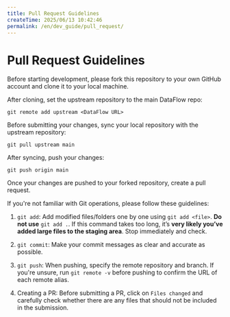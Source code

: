 ```yaml
---
title: Pull Request Guidelines
createTime: 2025/06/13 10:42:46
permalink: /en/dev_guide/pull_request/
---
```


# Pull Request Guidelines

Before starting development, please fork this repository to your own GitHub account and clone it to your local machine.

After cloning, set the upstream repository to the main DataFlow repo:

```
git remote add upstream <DataFlow URL>
```

Before submitting your changes, sync your local repository with the upstream repository:

```
git pull upstream main
```

After syncing, push your changes:

```
git push origin main
```

Once your changes are pushed to your forked repository, create a pull request.

If you're not familiar with Git operations, please follow these guidelines:

1. `git add`: Add modified files/folders one by one using `git add <file>`. **Do not use** `git add .`. If this command takes too long, it’s **very likely you’ve added large files to the staging area**. Stop immediately and check.

2. `git commit`: Make your commit messages as clear and accurate as possible.

3. `git push`: When pushing, specify the remote repository and branch. If you're unsure, run `git remote -v` before pushing to confirm the URL of each remote alias.

4. Creating a PR: Before submitting a PR, click on `Files changed` and carefully check whether there are any files that should not be included in the submission.
